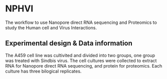 # NPHVI
The workflow to use Nanopore direct RNA sequencing and Proteomics to study the Human cell and Virus Interactions.

## Experimental design & Data information
The A459 cell line was cultivited and divided into two groups, one group was treated with Sindbis virus. The cell cultures were collected to extract RNA for Nanopore direct RNA sequencing, and protein for proteomics. Each culture has three bilogical replicates.

